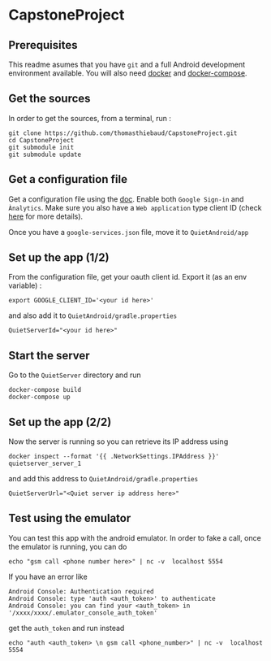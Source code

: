 # CapstoneProject

## Prerequisites

This readme asumes that you have `git` and a full Android development environment available.
You will also need [docker](https://docs.docker.com/linux/) and [docker-compose](https://docs.docker.com/compose/install/).

## Get the sources

In order to get the sources, from a terminal, run :

    git clone https://github.com/thomasthiebaud/CapstoneProject.git
    cd CapstoneProject
    git submodule init
    git submodule update

## Get a configuration file

Get a configuration file using the [doc](https://developers.google.com/identity/sign-in/android/start-integrating#add_google_play_services).
Enable both `Google Sign-in` and `Ànalytics`. Make sure you also have a `Web application` type client ID (check [here](https://developers.google.com/identity/sign-in/android/start-integrating#get_your_backend_servers_oauth_20_client_id) for more details).

Once you have a `google-services.json` file, move it to `QuietAndroid/app`

## Set up the app (1/2)

From the configuration file, get your oauth client id.
Export it (as an env variable) :

    export GOOGLE_CLIENT_ID='<your id here>'

and also add it to `QuietAndroid/gradle.properties`

    QuietServerId="<your id here>"

## Start the server

Go to the `QuietServer` directory and run

    docker-compose build
    docker-compose up

## Set up the app (2/2)

Now the server is running so you can retrieve its IP address using

    docker inspect --format '{{ .NetworkSettings.IPAddress }}' quietserver_server_1

and add this address to `QuietAndroid/gradle.properties`

    QuietServerUrl="<Quiet server ip address here>"

## Test using the emulator

You can test this app with the android emulator. In order to fake a call, once the emulator is running, you can do

    echo "gsm call <phone number here>" | nc -v  localhost 5554

If you have an error like

    Android Console: Authentication required
    Android Console: type 'auth <auth_token>' to authenticate
    Android Console: you can find your <auth_token> in
    '/xxxx/xxxx/.emulator_console_auth_token'

get the `auth_token` and run instead

    echo "auth <auth_token> \n gsm call <phone_number>" | nc -v  localhost 5554
